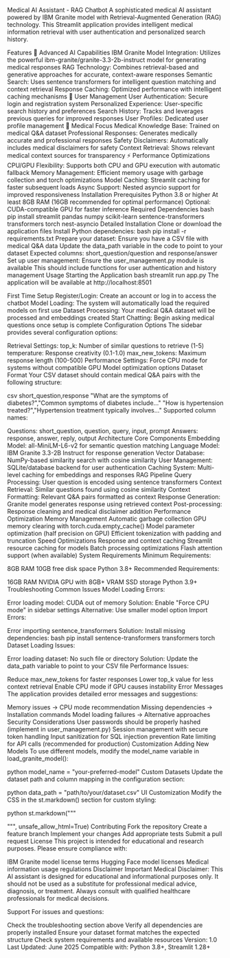 Medical AI Assistant - RAG Chatbot
A sophisticated medical AI assistant powered by IBM Granite model with Retrieval-Augmented Generation (RAG) technology. This Streamlit application provides intelligent medical information retrieval with user authentication and personalized search history.

Features
🤖 Advanced AI Capabilities
IBM Granite Model Integration: Utilizes the powerful ibm-granite/granite-3.3-2b-instruct model for generating medical responses
RAG Technology: Combines retrieval-based and generative approaches for accurate, context-aware responses
Semantic Search: Uses sentence transformers for intelligent question matching and context retrieval
Response Caching: Optimized performance with intelligent caching mechanisms
👥 User Management
User Authentication: Secure login and registration system
Personalized Experience: User-specific search history and preferences
Search History: Tracks and leverages previous queries for improved responses
User Profiles: Dedicated user profile management
🏥 Medical Focus
Medical Knowledge Base: Trained on medical Q&A dataset
Professional Responses: Generates medically accurate and professional responses
Safety Disclaimers: Automatically includes medical disclaimers for safety
Context Retrieval: Shows relevant medical context sources for transparency
⚡ Performance Optimizations
CPU/GPU Flexibility: Supports both CPU and GPU execution with automatic fallback
Memory Management: Efficient memory usage with garbage collection and torch optimizations
Model Caching: Streamlit caching for faster subsequent loads
Async Support: Nested asyncio support for improved responsiveness
Installation
Prerequisites
Python 3.8 or higher
At least 8GB RAM (16GB recommended for optimal performance)
Optional: CUDA-compatible GPU for faster inference
Required Dependencies
bash
pip install streamlit pandas numpy scikit-learn sentence-transformers transformers torch nest-asyncio
Detailed Installation
Clone or download the application files
Install Python dependencies:
bash
pip install -r requirements.txt
Prepare your dataset:
Ensure you have a CSV file with medical Q&A data
Update the data_path variable in the code to point to your dataset
Expected columns: short_question/question and response/answer
Set up user management:
Ensure the user_management.py module is available
This should include functions for user authentication and history management
Usage
Starting the Application
bash
streamlit run app.py
The application will be available at http://localhost:8501

First Time Setup
Register/Login: Create an account or log in to access the chatbot
Model Loading: The system will automatically load the required models on first use
Dataset Processing: Your medical Q&A dataset will be processed and embeddings created
Start Chatting: Begin asking medical questions once setup is complete
Configuration Options
The sidebar provides several configuration options:

Retrieval Settings:
top_k: Number of similar questions to retrieve (1-5)
temperature: Response creativity (0.1-1.0)
max_new_tokens: Maximum response length (100-500)
Performance Settings:
Force CPU mode for systems without compatible GPU
Model optimization options
Dataset Format
Your CSV dataset should contain medical Q&A pairs with the following structure:

csv
short_question,response
"What are the symptoms of diabetes?","Common symptoms of diabetes include..."
"How is hypertension treated?","Hypertension treatment typically involves..."
Supported column names:

Questions: short_question, question, query, input, prompt
Answers: response, answer, reply, output
Architecture
Core Components
Embedding Model: all-MiniLM-L6-v2 for semantic question matching
Language Model: IBM Granite 3.3-2B Instruct for response generation
Vector Database: NumPy-based similarity search with cosine similarity
User Management: SQLite/database backend for user authentication
Caching System: Multi-level caching for embeddings and responses
RAG Pipeline
Query Processing: User question is encoded using sentence transformers
Context Retrieval: Similar questions found using cosine similarity
Context Formatting: Relevant Q&A pairs formatted as context
Response Generation: Granite model generates response using retrieved context
Post-processing: Response cleaning and medical disclaimer addition
Performance Optimization
Memory Management
Automatic garbage collection
GPU memory clearing with torch.cuda.empty_cache()
Model parameter optimization (half precision on GPU)
Efficient tokenization with padding and truncation
Speed Optimizations
Response and context caching
Streamlit resource caching for models
Batch processing optimizations
Flash attention support (when available)
System Requirements
Minimum Requirements:

8GB RAM
10GB free disk space
Python 3.8+
Recommended Requirements:

16GB RAM
NVIDIA GPU with 8GB+ VRAM
SSD storage
Python 3.9+
Troubleshooting
Common Issues
Model Loading Errors:

Error loading model: CUDA out of memory
Solution: Enable "Force CPU mode" in sidebar settings
Alternative: Use smaller model option
Import Errors:

Error importing sentence_transformers
Solution: Install missing dependencies:
bash
pip install sentence-transformers transformers torch
Dataset Loading Issues:

Error loading dataset: No such file or directory
Solution: Update the data_path variable to point to your CSV file
Performance Issues:

Reduce max_new_tokens for faster responses
Lower top_k value for less context retrieval
Enable CPU mode if GPU causes instability
Error Messages
The application provides detailed error messages and suggestions:

Memory issues → CPU mode recommendation
Missing dependencies → Installation commands
Model loading failures → Alternative approaches
Security Considerations
User passwords should be properly hashed (implement in user_management.py)
Session management with secure token handling
Input sanitization for SQL injection prevention
Rate limiting for API calls (recommended for production)
Customization
Adding New Models
To use different models, modify the model_name variable in load_granite_model():

python
model_name = "your-preferred-model"
Custom Datasets
Update the dataset path and column mapping in the configuration section:

python
data_path = "path/to/your/dataset.csv"
UI Customization
Modify the CSS in the st.markdown() section for custom styling:

python
st.markdown("""
<style>
    /* Your custom CSS here */
</style>
""", unsafe_allow_html=True)
Contributing
Fork the repository
Create a feature branch
Implement your changes
Add appropriate tests
Submit a pull request
License
This project is intended for educational and research purposes. Please ensure compliance with:

IBM Granite model license terms
Hugging Face model licenses
Medical information usage regulations
Disclaimer
Important Medical Disclaimer: This AI assistant is designed for educational and informational purposes only. It should not be used as a substitute for professional medical advice, diagnosis, or treatment. Always consult with qualified healthcare professionals for medical decisions.

Support
For issues and questions:

Check the troubleshooting section above
Verify all dependencies are properly installed
Ensure your dataset format matches the expected structure
Check system requirements and available resources
Version: 1.0
Last Updated: June 2025
Compatible with: Python 3.8+, Streamlit 1.28+


